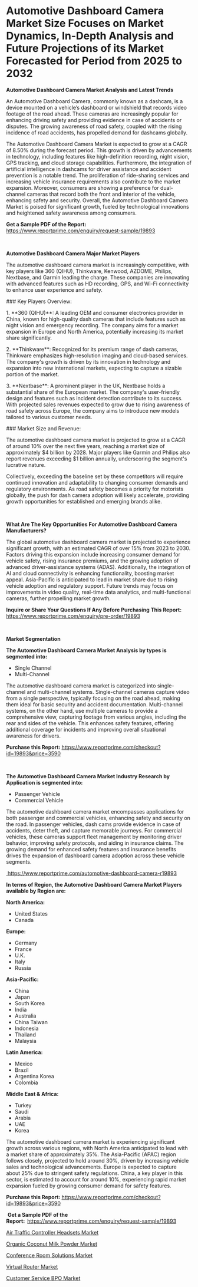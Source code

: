 <p><h1>Automotive Dashboard Camera Market Size Focuses on Market Dynamics, In-Depth Analysis and Future Projections of its Market Forecasted for Period from 2025 to 2032</h1></p><p><strong>Automotive Dashboard Camera Market Analysis and Latest Trends</strong></p>
<p><p>An Automotive Dashboard Camera, commonly known as a dashcam, is a device mounted on a vehicle’s dashboard or windshield that records video footage of the road ahead. These cameras are increasingly popular for enhancing driving safety and providing evidence in case of accidents or disputes. The growing awareness of road safety, coupled with the rising incidence of road accidents, has propelled demand for dashcams globally. </p><p>The Automotive Dashboard Camera Market is expected to grow at a CAGR of 8.50% during the forecast period. This growth is driven by advancements in technology, including features like high-definition recording, night vision, GPS tracking, and cloud storage capabilities. Furthermore, the integration of artificial intelligence in dashcams for driver assistance and accident prevention is a notable trend. The proliferation of ride-sharing services and increasing vehicle insurance requirements also contribute to the market expansion. Moreover, consumers are showing a preference for dual-channel cameras that record both the front and interior of the vehicle, enhancing safety and security. Overall, the Automotive Dashboard Camera Market is poised for significant growth, fueled by technological innovations and heightened safety awareness among consumers.</p></p>
<p><strong>Get a Sample PDF of the Report:&nbsp;</strong> <a href="https://www.reportprime.com/enquiry/request-sample/19893?utm_campaign=2609&utm_medium=2&utm_source=Github&utm_content=ia&utm_term=17032025&utm_id=automotive-dashboard-camera">https://www.reportprime.com/enquiry/request-sample/19893</a></p>
<p>&nbsp;</p>
<p><strong>Automotive Dashboard Camera Major Market Players</strong></p>
<p><p>The automotive dashboard camera market is increasingly competitive, with key players like 360 (QIHU), Thinkware, Kenwood, AZDOME, Philips, Nextbase, and Garmin leading the charge. These companies are innovating with advanced features such as HD recording, GPS, and Wi-Fi connectivity to enhance user experience and safety.</p><p>### Key Players Overview:</p><p>1. **360 (QIHU)**: A leading OEM and consumer electronics provider in China, known for high-quality dash cameras that include features such as night vision and emergency recording. The company aims for a market expansion in Europe and North America, potentially increasing its market share significantly.</p><p>2. **Thinkware**: Recognized for its premium range of dash cameras, Thinkware emphasizes high-resolution imaging and cloud-based services. The company's growth is driven by its innovation in technology and expansion into new international markets, expecting to capture a sizable portion of the market.</p><p>3. **Nextbase**: A prominent player in the UK, Nextbase holds a substantial share of the European market. The company's user-friendly design and features such as incident detection contribute to its success. With projected sales revenues expected to grow due to rising awareness of road safety across Europe, the company aims to introduce new models tailored to various customer needs.</p><p>### Market Size and Revenue:</p><p>The automotive dashboard camera market is projected to grow at a CAGR of around 10% over the next five years, reaching a market size of approximately $4 billion by 2028. Major players like Garmin and Philips also report revenues exceeding $1 billion annually, underscoring the segment's lucrative nature.</p><p>Collectively, exceeding the baseline set by these competitors will require continued innovation and adaptability to changing consumer demands and regulatory environments. As road safety becomes a priority for motorists globally, the push for dash camera adoption will likely accelerate, providing growth opportunities for established and emerging brands alike.</p></p>
<p>&nbsp;</p>
<p><strong>What Are The Key Opportunities For Automotive Dashboard Camera Manufacturers?</strong></p>
<p><p>The global automotive dashboard camera market is projected to experience significant growth, with an estimated CAGR of over 15% from 2023 to 2030. Factors driving this expansion include increasing consumer demand for vehicle safety, rising insurance premiums, and the growing adoption of advanced driver-assistance systems (ADAS). Additionally, the integration of AI and cloud connectivity is enhancing functionality, boosting market appeal. Asia-Pacific is anticipated to lead in market share due to rising vehicle adoption and regulatory support. Future trends may focus on improvements in video quality, real-time data analytics, and multi-functional cameras, further propelling market growth.</p></p>
<p><strong>Inquire or Share Your Questions If Any Before Purchasing This Report:</strong> <a href="https://www.reportprime.com/enquiry/pre-order/19893?utm_campaign=2609&utm_medium=2&utm_source=Github&utm_content=ia&utm_term=17032025&utm_id=automotive-dashboard-camera">https://www.reportprime.com/enquiry/pre-order/19893</a></p>
<p>&nbsp;</p>
<p><strong>Market Segmentation</strong></p>
<p><strong>The Automotive Dashboard Camera Market Analysis by types is segmented into:</strong></p>
<p><ul><li>Single Channel</li><li>Multi-Channel</li></ul></p>
<p><p>The automotive dashboard camera market is categorized into single-channel and multi-channel systems. Single-channel cameras capture video from a single perspective, typically focusing on the road ahead, making them ideal for basic security and accident documentation. Multi-channel systems, on the other hand, use multiple cameras to provide a comprehensive view, capturing footage from various angles, including the rear and sides of the vehicle. This enhances safety features, offering additional coverage for incidents and improving overall situational awareness for drivers.</p></p>
<p><strong>Purchase this Report:&nbsp;</strong><a href="https://www.reportprime.com/checkout?id=19893&price=3590&utm_campaign=2609&utm_medium=2&utm_source=Github&utm_content=ia&utm_term=17032025&utm_id=automotive-dashboard-camera">https://www.reportprime.com/checkout?id=19893&price=3590</a></p>
<p>&nbsp;</p>
<p><strong>The Automotive Dashboard Camera Market Industry Research by Application is segmented into:</strong></p>
<p><ul><li>Passenger Vehicle</li><li>Commercial Vehicle</li></ul></p>
<p><p>The automotive dashboard camera market encompasses applications for both passenger and commercial vehicles, enhancing safety and security on the road. In passenger vehicles, dash cams provide evidence in case of accidents, deter theft, and capture memorable journeys. For commercial vehicles, these cameras support fleet management by monitoring driver behavior, improving safety protocols, and aiding in insurance claims. The growing demand for enhanced safety features and insurance benefits drives the expansion of dashboard camera adoption across these vehicle segments.</p></p>
<p><a href="https://www.reportprime.com/automotive-dashboard-camera-r19893?utm_campaign=2609&utm_medium=2&utm_source=Github&utm_content=ia&utm_term=17032025&utm_id=automotive-dashboard-camera">&nbsp;https://www.reportprime.com/automotive-dashboard-camera-r19893</a></p>
<p><strong>In terms of Region, the Automotive Dashboard Camera Market Players available by Region are:</strong></p>
<p>
    <p> <strong> North America: </strong>
        <ul>
            <li>United States</li>
            <li>Canada</li>
        </ul>
        </p> 
    <p> <strong> Europe: </strong>
        <ul>
            <li>Germany</li>
            <li>France</li>
            <li>U.K.</li>
            <li>Italy</li>
            <li>Russia</li>
        </ul>
        </p> 
    <p> <strong> Asia-Pacific: </strong>
        <ul>
            <li>China</li>
            <li>Japan</li>
            <li>South Korea</li>
            <li>India</li>
            <li>Australia</li>
            <li>China Taiwan</li>
            <li>Indonesia</li>
            <li>Thailand</li>
            <li>Malaysia</li>
        </ul>
        </p> 
    <p> <strong> Latin America: </strong>
        <ul>
            <li>Mexico</li>
            <li>Brazil</li>
            <li>Argentina Korea</li>
            <li>Colombia</li>
        </ul>
        </p> 
    <p> <strong> Middle East & Africa: </strong>
        <ul>
            <li>Turkey</li>
            <li>Saudi</li>
            <li>Arabia</li>
            <li>UAE</li>
            <li>Korea</li>
        </ul>
    </p>
    </p>
<p><p>The automotive dashboard camera market is experiencing significant growth across various regions, with North America anticipated to lead with a market share of approximately 35%. The Asia-Pacific (APAC) region follows closely, projected to hold around 30%, driven by increasing vehicle sales and technological advancements. Europe is expected to capture about 25% due to stringent safety regulations. China, a key player in this sector, is estimated to account for around 10%, experiencing rapid market expansion fueled by growing consumer demand for safety features.</p></p>
<p><strong>Purchase this Report: </strong><a href="https://www.reportprime.com/checkout?id=19893&price=3590&utm_campaign=2609&utm_medium=2&utm_source=Github&utm_content=ia&utm_term=17032025&utm_id=automotive-dashboard-camera">https://www.reportprime.com/checkout?id=19893&price=3590</a></p>
<p>&nbsp;<strong>Get a Sample PDF of the Report:&nbsp;&nbsp;</strong><a href="https://www.reportprime.com/enquiry/request-sample/19893?utm_campaign=2609&utm_medium=2&utm_source=Github&utm_content=ia&utm_term=17032025&utm_id=automotive-dashboard-camera">https://www.reportprime.com/enquiry/request-sample/19893</a></p>
<p><strong></strong></p>
<p><p><a href="https://www.linkedin.com/pulse/air-traffic-controller-headsets-market-study-findings-m60we?utm_campaign=2609&utm_medium=2&utm_source=Github&utm_content=ia&utm_term=17032025&utm_id=automotive-dashboard-camera">Air Traffic Controller Headsets Market</a></p><p><a href="https://www.linkedin.com/pulse/organic-coconut-milk-powder-market-outlook-current-assessment-70o1e?utm_campaign=2609&utm_medium=2&utm_source=Github&utm_content=ia&utm_term=17032025&utm_id=automotive-dashboard-camera">Organic Coconut Milk Powder Market</a></p><p><a href="https://www.linkedin.com/pulse/projected-revenue-conference-room-solutions-market-78-cagr-rtolc?utm_campaign=2609&utm_medium=2&utm_source=Github&utm_content=ia&utm_term=17032025&utm_id=automotive-dashboard-camera">Conference Room Solutions Market</a></p><p><a href="https://www.linkedin.com/pulse/virtual-router-market-insights-provide-historical-trends-future-ymucc?utm_campaign=2609&utm_medium=2&utm_source=Github&utm_content=ia&utm_term=17032025&utm_id=automotive-dashboard-camera">Virtual Router Market</a></p><p><a href="https://www.linkedin.com/pulse/market-analysis-report-customer-service-bpo-anticipated-growth-jnree?utm_campaign=2609&utm_medium=2&utm_source=Github&utm_content=ia&utm_term=17032025&utm_id=automotive-dashboard-camera">Customer Service BPO Market</a></p></p>
